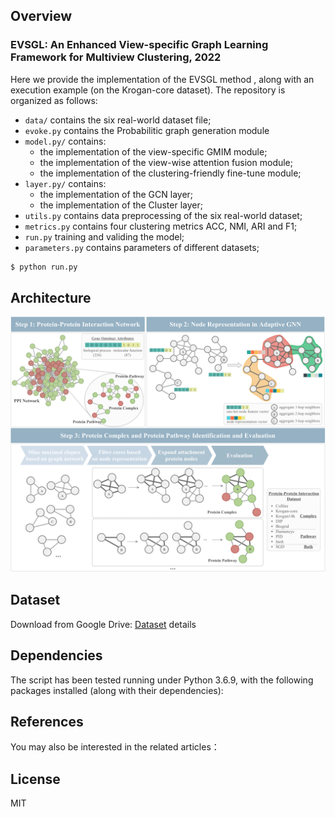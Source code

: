 ## Overview
### EVSGL: An Enhanced View-specific Graph Learning Framework for Multiview Clustering, 2022


Here we provide the implementation of the EVSGL method , along with an execution example (on the Krogan-core dataset). The repository is organized as follows:
+ `data/` contains the six real-world dataset file;
+ `evoke.py` contains the Probabilitic graph generation module
+ `model.py/` contains:
  + the implementation of the view-specific GMIM module;
  + the implementation of the view-wise attention fusion module;
  + the implementation of the clustering-friendly fine-tune module;
+ `layer.py/` contains:
  + the implementation of the GCN layer;
  + the implementation of the Cluster layer;
+ `utils.py` contains data preprocessing of the six real-world dataset;
+ `metrics.py` contains four clustering metrics ACC, NMI, ARI and F1;
+ `run.py` training and validing the model;
+ `parameters.py` contains parameters of different datasets; 

```bash
$ python run.py
```
## Architecture

![image](https://github.com/aI-area/AdaPPI/blob/main/framework.png)


## Dataset
Download from Google Drive: [Dataset](https://drive.google.com/drive/folders/1P3-9Kk1ohNrw7-uMjpL49Vp7JQppPQHn?usp=sharing)
details

## Dependencies
The script has been tested running under Python 3.6.9, with the following packages installed (along with their dependencies):


## References
You may also be interested in the related articles：

## License

MIT

